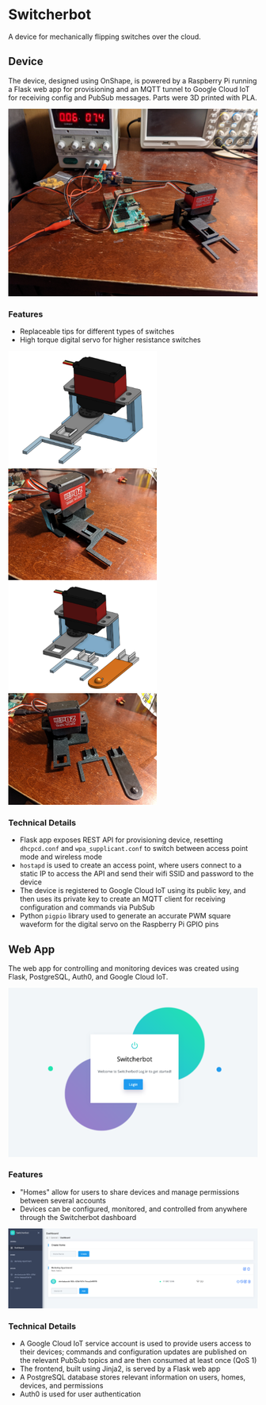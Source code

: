 # Switcherbot

A device for mechanically flipping switches over the cloud.

## Device

The device, designed using OnShape, is powered by a Raspberry Pi running a Flask web app for provisioning and an MQTT tunnel to Google Cloud IoT for receiving config and PubSub messages. Parts were 3D printed with PLA.

<img src="images/switcherbot.jpg"/>

### Features
- Replaceable tips for different types of switches
- High torque digital servo for higher resistance switches

<p float="left">
  <img src="images/switcherbot_onshape.png" width="300" />
  <img src="images/switcherbot_detail.jpg" width="300" /> 
  <img src="images/switcherbot_tips_onshape.png" width="300" />
  <img src="images/switcherbot_tips.jpg" width="300" />
</p>

### Technical Details
- Flask app exposes REST API for provisioning device, resetting `dhcpcd.conf` and `wpa_supplicant.conf` to switch between access point mode and wireless mode
- `hostapd` is used to create an access point, where users connect to a static IP to access the API and send their wifi SSID and password to the device
- The device is registered to Google Cloud IoT using its public key, and then uses its private key to create an MQTT client for receiving configuration and commands via PubSub
- Python `pigpio` library used to generate an accurate PWM square waveform for the digital servo on the Raspberry Pi GPIO pins

## Web App

The web app for controlling and monitoring devices was created using Flask, PostgreSQL, Auth0, and Google Cloud IoT.

<img src="images/switcherbot_website.png"/>

### Features
- "Homes" allow for users to share devices and manage permissions between several accounts
- Devices can be configured, monitored, and controlled from anywhere through the Switcherbot dashboard

<img src="images/switcherbot_dashboard.png"/>


### Technical Details
- A Google Cloud IoT service account is used to provide users access to their devices; commands and configuration updates are published on the relevant PubSub topics and are then consumed at least once (QoS 1)
- The frontend, built using Jinja2, is served by a Flask web app
- A PostgreSQL database stores relevant information on users, homes, devices, and permissions
- Auth0 is used for user authentication